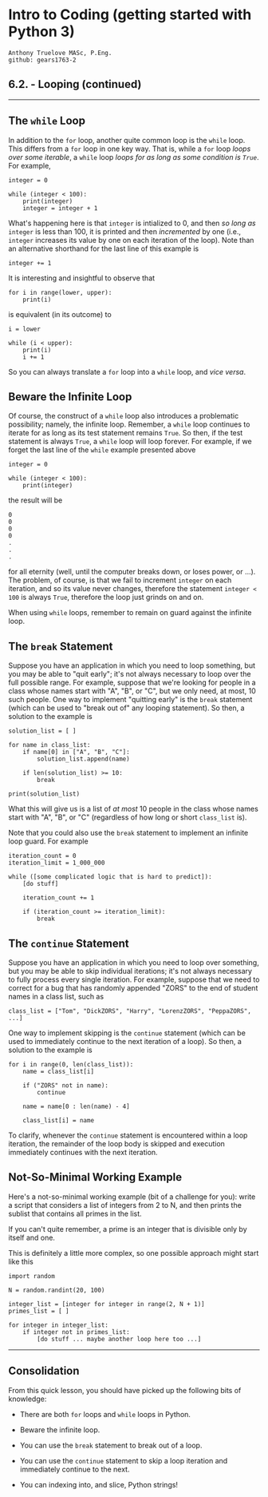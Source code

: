 # Intro to Coding (getting started with Python 3)

    Anthony Truelove MASc, P.Eng.
    github: gears1763-2


## 6.2. - Looping (continued)

--------


## The `while` Loop

In addition to the `for` loop, another quite common loop is the `while` loop. This
differs from a `for` loop in one key way. That is, while a `for` loop *loops over some 
iterable*, a `while` loop *loops for as long as some condition is `True`*. For example,

    integer = 0
    
    while (integer < 100):
        print(integer)
        integer = integer + 1

What's happening here is that `integer` is intialized to 0, and then *so long as*
`integer` is less than 100, it is printed and then *incremented* by one (i.e., `integer` 
increases its value by one on each iteration of the loop). Note than an alternative 
shorthand for the last line of this example is

    integer += 1

It is interesting and insightful to observe that

    for i in range(lower, upper):
        print(i)

is equivalent (in its outcome) to

    i = lower
    
    while (i < upper):
        print(i)
        i += 1

So you can always translate a `for` loop into a `while` loop, and *vice versa*.  

## Beware the Infinite Loop

Of course, the construct of a `while` loop also introduces a problematic possibility; 
namely, the infinite loop. Remember, a `while` loop continues to iterate for as long as 
its test statement remains `True`. So then, if the test statement is always `True`, a
`while` loop will loop forever. For example, if we forget the last line of the `while` 
example presented above

    integer = 0
    
    while (integer < 100):
        print(integer)

the result will be

    0
    0
    0
    0
    .
    .
    .

for all eternity (well, until the computer breaks down, or loses power, or ...). The 
problem, of course, is that we fail to increment `integer` on each iteration, and so its
value never changes, therefore the statement `integer < 100` is always `True`, therefore
the loop just grinds on and on.  

When using `while` loops, remember to remain on guard against the infinite loop.


## The `break` Statement

Suppose you have an application in which you need to loop something, but you may be able 
to "quit early"; it's not always necessary to loop over the full possible range. For 
example, suppose that we're looking for people in a class whose names start with "A",
"B", or "C", but we only need, at most, 10 such people. One way to implement "quitting
early" is the `break` statement (which can be used to "break out of" any looping
statement). So then, a solution to the example is

    solution_list = [ ]

    for name in class_list:
        if name[0] in ["A", "B", "C"]:
            solution_list.append(name)
        
        if len(solution_list) >= 10:
            break
    
    print(solution_list)

What this will give us is a list of *at most* 10 people in the class whose names start 
with "A", "B", or "C" (regardless of how long or short `class_list` is).  

Note that you could also use the `break` statement to implement an infinite loop guard.
For example

    iteration_count = 0
    iteration_limit = 1_000_000
    
    while ([some complicated logic that is hard to predict]):
        [do stuff]
        
        iteration_count += 1
        
        if (iteration_count >= iteration_limit):
            break


## The `continue` Statement

Suppose you have an application in which you need to loop over something, but you may 
be able to skip individual iterations; it's not always necessary to fully process every 
single iteration. For example, suppose that we need to correct for a bug that has
randomly appended "ZORS" to the end of student names in a class list, such as

    class_list = ["Tom", "DickZORS", "Harry", "LorenzZORS", "PeppaZORS", ...]

One way to implement skipping is the `continue` statement (which can be used to
immediately continue to the next iteration of a loop). So then, a solution to the 
example is 

    for i in range(0, len(class_list)):
        name = class_list[i]

        if ("ZORS" not in name):
            continue
        
        name = name[0 : len(name) - 4]
        
        class_list[i] = name

To clarify, whenever the `continue` statement is encountered within a loop iteration, 
the remainder of the loop body is skipped and execution immediately continues with the 
next iteration.


## Not-So-Minimal Working Example

Here's a not-so-minimal working example (bit of a challenge for you): write a script
that considers a list of integers from 2 to N, and then prints the sublist that
contains all primes in the list.  

If you can't quite remember, a prime is an integer that is divisible only by itself
and one.

This is definitely a little more complex, so one possible approach might start like 
this

    import random

    N = random.randint(20, 100)

    integer_list = [integer for integer in range(2, N + 1)]
    primes_list = [ ]

    for integer in integer_list:
        if integer not in primes_list:
            [do stuff ... maybe another loop here too ...]

--------


## Consolidation 

From this quick lesson, you should have picked up the following bits of knowledge:  

  * There are both `for` loops and `while` loops in Python.
  
  * Beware the infinite loop.
  
  * You can use the `break` statement to break out of a loop.
  
  * You can use the `continue` statement to skip a loop iteration and immediately
    continue to the next.
  
  * You can indexing into, and slice, Python strings!
